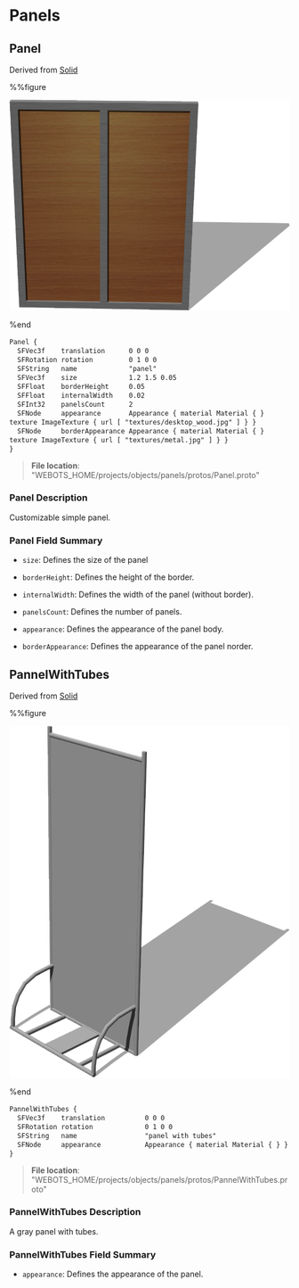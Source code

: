 # Panels

## Panel

Derived from [Solid](../reference/solid.md)

%%figure

![Panel](images/objects/panels/Panel/model.png)

%end

```
Panel {
  SFVec3f    translation      0 0 0
  SFRotation rotation         0 1 0 0
  SFString   name             "panel"
  SFVec3f    size             1.2 1.5 0.05                                                                                       
  SFFloat    borderHeight     0.05                                                                                               
  SFFloat    internalWidth    0.02                                                                                               
  SFInt32    panelsCount      2                                                                                                  
  SFNode     appearance       Appearance { material Material { } texture ImageTexture { url [ "textures/desktop_wood.jpg" ] } }  
  SFNode     borderAppearance Appearance { material Material { } texture ImageTexture { url [ "textures/metal.jpg" ] } }         
}
```

> **File location**: "WEBOTS\_HOME/projects/objects/panels/protos/Panel.proto"

### Panel Description

Customizable simple panel.

### Panel Field Summary

- `size`: Defines the size of the panel

- `borderHeight`: Defines the height of the border.

- `internalWidth`: Defines the width of the panel (without border).

- `panelsCount`: Defines the number of panels.

- `appearance`: Defines the appearance of the panel body.

- `borderAppearance`: Defines the appearance of the panel norder.

## PannelWithTubes

Derived from [Solid](../reference/solid.md)

%%figure

![PannelWithTubes](images/objects/panels/PannelWithTubes/model.png)

%end

```
PannelWithTubes {
  SFVec3f    translation          0 0 0
  SFRotation rotation             0 1 0 0
  SFString   name                 "panel with tubes"
  SFNode     appearance           Appearance { material Material { } }  
}
```

> **File location**: "WEBOTS\_HOME/projects/objects/panels/protos/PannelWithTubes.proto"

### PannelWithTubes Description

A gray panel with tubes.

### PannelWithTubes Field Summary

- `appearance`: Defines the appearance of the panel.


